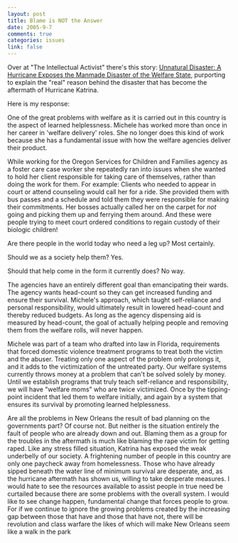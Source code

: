 ```yaml
--- 
layout: post
title: Blame is NOT the Answer
date: 2005-9-7
comments: true
categories: issues
link: false
---
```

Over at "The Intellectual Activist" there's this story: <a href="http://tiadaily.com/php-bin/news/showArticle.php?id=1026" title="Unnatural Disaster: A Hurricane Exposes the Manmade Disaster of the Welfare State">Unnatural Disaster: A Hurricane Exposes the Manmade Disaster of the Welfare State</a>, purporting to explain the "real" reason behind the disaster that has become the aftermath of Hurricane Katrina.

Here is my response:

One of the great problems with welfare as it is carried out in this country is the aspect of learned helplessness. Michele has worked more than once in her career in 'welfare delivery' roles. She no longer does this kind of work because she has a fundamental issue with how the welfare agencies deliver their product.

While working for the Oregon Services for Children and Families agency as a foster care case worker she repeatedly ran into issues when she wanted to hold her client responsible for taking care of themselves, rather than doing the work for them. For example: Clients who needed to appear in court or attend counseling would call her for a ride. She provided them with bus passes and a schedule and told them they were responsible for making their commitments. Her bosses actually called her on the carpet for *not* going and picking them up and ferrying them around. And these were people trying to meet court ordered conditions to regain custody of their biologic children!

Are there people in the world today who need a leg up? Most certainly.

Should we as a society help them? Yes.

Should that help come in the form it currently does? No way.

The agencies have an entirely different goal than emancipating their wards. The agency wants head-count so they can get increased funding and ensure their survival. Michele's approach, which taught self-reliance and personal responsibility, would ultimately result in lowered head-count and thereby reduced budgets. As long as the agency dispensing aid is measured by head-count, the goal of actually helping people and removing them from the welfare rolls, will never happen.

Michele was part of a team who drafted into law in Florida, requirements that forced domestic violence treatment programs to treat both the victim and the abuser. Treating only one aspect of the problem only prolongs it, and it adds to the victimization of the untreated party. Our welfare systems currently throws money at a problem that can't be solved solely by money. Until we establish programs that truly teach self-reliance and responsibility, we will have "welfare moms" who are twice victimized. Once by the tipping-point incident that led them to welfare initially, and again by a system that ensures its survival by promoting learned helplessness.

Are all the problems in New Orleans the result of bad planning on the governments part? Of course not. But neither is the situation entirely the fault of people who are already down and out. Blaming them as a group for the troubles in the aftermath is much like blaming the rape victim for getting raped. Like any stress filled situation, Katrina has exposed the weak underbelly of our society. A frightening number of people in this country are only one paycheck away from homelessness. Those who have already sipped beneath the water line of minimum survival are desperate, and, as the hurricane aftermath has shown us, willing to take desperate measures. I would hate to see the resources available to assist people in true need be curtailed because there are some problems with the overall system. I would like to see change happen, fundamental change that forces people to grow. For if we continue to ignore the growing problems created by the increasing gap between those that have and those that have not, there will be revolution and class warfare the likes of which will make New Orleans seem like a walk in the park
